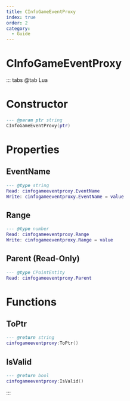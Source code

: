 ```yaml
---
title: CInfoGameEventProxy
index: true
order: 2
category:
  - Guide
---
```


# CInfoGameEventProxy

::: tabs
@tab Lua
# Constructor
```lua
--- @param ptr string
CInfoGameEventProxy(ptr)
```
# Properties
## EventName 
```lua
--- @type string
Read: cinfogameeventproxy.EventName
Write: cinfogameeventproxy.EventName = value
```
## Range 
```lua
--- @type number
Read: cinfogameeventproxy.Range
Write: cinfogameeventproxy.Range = value
```
## Parent (Read-Only)
```lua
--- @type CPointEntity
Read: cinfogameeventproxy.Parent
```
# Functions
## ToPtr
```lua
--- @return string
cinfogameeventproxy:ToPtr()
```
## IsValid
```lua
--- @return bool
cinfogameeventproxy:IsValid()
```

:::